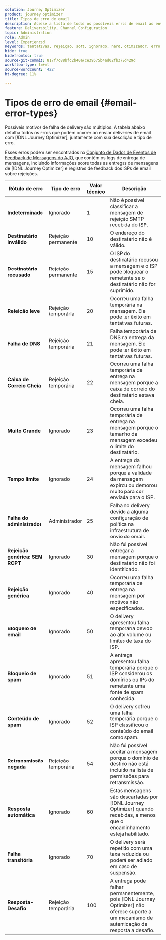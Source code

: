```yaml
---
solution: Journey Optimizer
product: journey optimizer
title: Tipos de erro de email
description: Acesse a lista de todos os possíveis erros de email ao enviar deliveries com o Journey Optimizer.
feature: Deliverability, Channel Configuration
topic: Administration
role: Admin
level: Experienced
keywords: tentativas, rejeição, soft, ignorado, hard, otimizador, erro
hide: true
hidefromtoc: true
source-git-commit: 817f7c88bfc2b40a7ce39575b4ad02fb372d429d
workflow-type: tm+mt
source-wordcount: '422'
ht-degree: 11%

---
```



# Tipos de erro de email {#email-error-types}

Possíveis motivos de falha de delivery são múltiplos. A tabela abaixo detalha todos os erros que podem ocorrer ao enviar deliveries de email com [!DNL Journey Optimizer], juntamente com sua descrição e tipo de erro.

Esses erros podem ser encontrados no [Conjunto de Dados de Eventos de Feedback de Mensagens do AJO](../data/datasets-query-examples.md#message-feedback-event-dataset), que contém os logs de entrega de mensagens, incluindo informações sobre todas as entregas de mensagens de [!DNL Journey Optimizer] e registros de feedback dos ISPs de email sobre rejeições.

| Rótulo de erro | Tipo de erro | Valor técnico | Descrição |
| --- | --- | --- | --- |
| **Indeterminado** | Ignorado | 1 | Não é possível classificar a mensagem de rejeição SMTP recebida do ISP. |
| **Destinatário inválido** | Rejeição permanente | 10 | O endereço do destinatário não é válido. |
| **Destinatário recusado** | Rejeição permanente | 15 | O ISP do destinatário recusou a mensagem e o ISP pode bloquear o remetente se o destinatário não for suprimido. |
| **Rejeição leve** | Rejeição temporária | 20 | Ocorreu uma falha temporária na mensagem. Ele pode ter êxito em tentativas futuras. |
| **Falha de DNS** | Rejeição temporária | 21 | Falha temporária de DNS na entrega da mensagem. Ele pode ter êxito em tentativas futuras. |
| **Caixa de Correio Cheia** | Rejeição temporária | 22 | Ocorreu uma falha temporária de entrega na mensagem porque a caixa de correio do destinatário estava cheia. |
| **Muito Grande** | Ignorado | 23 | Ocorreu uma falha temporária de entrega na mensagem porque o tamanho da mensagem excedeu o limite do destinatário. |
| **Tempo limite** | Ignorado | 24 | A entrega da mensagem falhou porque a validade da mensagem expirou ou demorou muito para ser enviada para o ISP. |
| **Falha do administrador** | Administrador | 25 | Falha no delivery devido a alguma configuração de política na infraestrutura de envio de email. |
| **Rejeição genérica: SEM RCPT** | Ignorado | 30 | Não foi possível entregar a mensagem porque o destinatário não foi identificado. |
| **Rejeição genérica** | Ignorado | 40 | Ocorreu uma falha temporária de entrega na mensagem por motivos não especificados. |
| **Bloqueio de email** | Ignorado | 50 | O delivery apresentou falha temporária devido ao alto volume ou limites de taxa do ISP. |
| **Bloqueio de spam** | Ignorado | 51 | A entrega apresentou falha temporária porque o ISP considerou os domínios ou IPs do remetente uma fonte de spam conhecida. |
| **Conteúdo de spam** | Ignorado | 52 | O delivery sofreu uma falha temporária porque o ISP classificou o conteúdo do email como spam. |
| **Retransmissão negada** | Rejeição temporária | 54 | Não foi possível aceitar a mensagem porque o domínio de destino não está incluído na lista de permissões para retransmissão. |
| **Resposta automática** | Ignorado | 60 | Estas mensagens são descartadas por [!DNL Journey Optimizer] quando recebidas, a menos que o encaminhamento esteja habilitado. |
| **Falha transitória** | Ignorado | 70 | O delivery será repetido com uma taxa reduzida ou poderá ser adiado em caso de suspensão. |
| **Resposta-Desafio** | Rejeição temporária | 100 | A entrega pode falhar permanentemente, pois [!DNL Journey Optimizer] não oferece suporte a um mecanismo de autenticação de resposta a desafio. |
